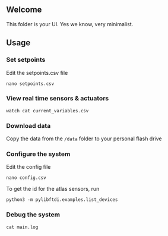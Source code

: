 ## Welcome
This folder is your UI. Yes we know, very minimalist.

## Usage
### Set setpoints
Edit the setpoints.csv file
```
nano setpoints.csv
```

### View real time sensors & actuators
```
watch cat current_variables.csv
```

### Download data
Copy the data from the ```/data``` folder to your personal flash drive


### Configure the system
Edit the config file
```
nano config.csv
```
To get the id for the atlas sensors, run
```
python3 -m pylibftdi.examples.list_devices
```

### Debug the system
```
cat main.log
```
